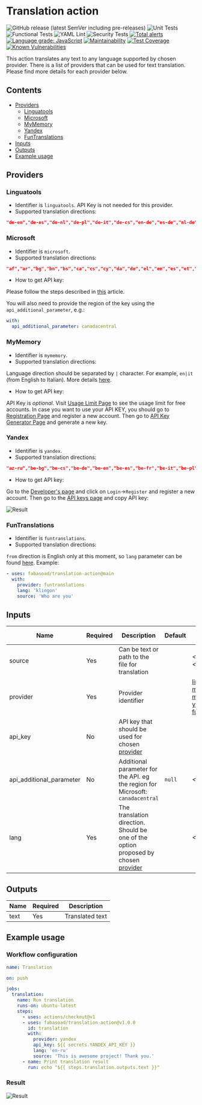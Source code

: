 # Translation action

![GitHub release (latest SemVer including pre-releases)](https://img.shields.io/github/v/release/fabasoad/translation-action?include_prereleases) ![Unit Tests](https://github.com/fabasoad/setup-brainfuck-action/workflows/Unit%20Tests/badge.svg) ![Functional Tests](https://github.com/fabasoad/setup-brainfuck-action/workflows/Functional%20Tests/badge.svg) ![YAML Lint](https://github.com/fabasoad/setup-brainfuck-action/workflows/YAML%20Lint/badge.svg) ![Security Tests](https://github.com/fabasoad/setup-brainfuck-action/workflows/Security%20Tests/badge.svg) [![Total alerts](https://img.shields.io/lgtm/alerts/g/fabasoad/translation-action.svg?logo=lgtm&logoWidth=18)](https://lgtm.com/projects/g/fabasoad/translation-action/alerts/) [![Language grade: JavaScript](https://img.shields.io/lgtm/grade/javascript/g/fabasoad/translation-action.svg?logo=lgtm&logoWidth=18)](https://lgtm.com/projects/g/fabasoad/translation-action/context:javascript) [![Maintainability](https://api.codeclimate.com/v1/badges/84bb3beceb9503272bc9/maintainability)](https://codeclimate.com/github/fabasoad/translation-action/maintainability) [![Test Coverage](https://api.codeclimate.com/v1/badges/84bb3beceb9503272bc9/test_coverage)](https://codeclimate.com/github/fabasoad/translation-action/test_coverage) [![Known Vulnerabilities](https://snyk.io/test/github/fabasoad/translation-action/badge.svg?targetFile=package.json)](https://snyk.io/test/github/fabasoad/translation-action?targetFile=package.json)

This action translates any text to any language supported by chosen provider. There is a list of providers that can be used for text translation. Please find more details for each provider below.

## Contents

- [Providers](#providers)
  - [Linguatools](#linguatools)
  - [Microsoft](#microsoft)
  - [MyMemory](#mymemory)
  - [Yandex](#yandex)
  - [FunTranslations](#funtranslations)
- [Inputs](#inputs)
- [Outputs](#outputs)
- [Example usage](#example-usage)

## Providers

### Linguatools

- Identifier is `linguatools`. API Key is not needed for this provider.
- Supported translation directions:

```json
"de-en","de-es","de-nl","de-pl","de-it","de-cs","en-de","es-de","nl-de","pl-de","it-de","cs-de"
```

### Microsoft

- Identifier is `microsoft`.
- Supported translation directions:

```json
"af","ar","bg","bn","bs","ca","cs","cy","da","de","el","en","es","et","fa","fi","fr","he","hi","hr","ht","hu","id","is","it","ja","ko","lt","lv","ms","mt","mww","nb","nl","pl","pt","ro","ru","sk","sl","sr-Latn","sv","sw","ta","th","tlh-Latn","tr","uk","ur","vi","zh-Hans"
```

- How to get API key:

Please follow the steps described in [this](https://docs.microsoft.com/en-us/azure/cognitive-services/translator/translator-text-how-to-signup) article.

You will also need to provide the region of the key using the `api_additional_parameter`, e.g.:

```YAML
with:
  api_additional_parameter: canadacentral
```

### MyMemory

- Identifier is `mymemory`.
- Supported translation directions:

Language direction should be separated by `|` character. For example, `en|it` (from English to Italian). More details [here](https://mymemory.translated.net/doc/spec.php).

- How to get API key:

API Key is _optional_. Visit [Usage Limit Page](https://mymemory.translated.net/doc/usagelimits.php) to see the usage limit for free accounts. In case you want to use your API KEY, you should go to [Registration Page](https://www.translated.net/top/) and register a new account. Then go to [API Key Generator Page](https://mymemory.translated.net/doc/keygen.php) and generate a new key.

### Yandex

- Identifier is `yandex`.
- Supported translation directions:

```json
"az-ru","be-bg","be-cs","be-de","be-en","be-es","be-fr","be-it","be-pl","be-ro","be-ru","be-sr","be-tr","bg-be","bg-ru","bg-uk","ca-en","ca-ru","cs-be","cs-en","cs-ru","cs-uk","da-en","da-ru","de-be","de-en","de-es","de-fr","de-it","de-ru","de-tr","de-uk","el-en","el-ru","en-be","en-ca","en-cs","en-da","en-de","en-el","en-es","en-et","en-fi","en-fr","en-hu","en-it","en-lt","en-lv","en-mk","en-nl","en-no","en-pt","en-ru","en-sk","en-sl","en-sq","en-sv","en-tr","en-uk","es-be","es-de","es-en","es-ru","es-uk","et-en","et-ru","fi-en","fi-ru","fr-be","fr-de","fr-en","fr-ru","fr-uk","hr-ru","hu-en","hu-ru","hy-ru","it-be","it-de","it-en","it-ru","it-uk","lt-en","lt-ru","lv-en","lv-ru","mk-en","mk-ru","nl-en","nl-ru","no-en","no-ru","pl-be","pl-ru","pl-uk","pt-en","pt-ru","ro-be","ro-ru","ro-uk","ru-az","ru-be","ru-bg","ru-ca","ru-cs","ru-da","ru-de","ru-el","ru-en","ru-es","ru-et","ru-fi","ru-fr","ru-hr","ru-hu","ru-hy","ru-it","ru-lt","ru-lv","ru-mk","ru-nl","ru-no","ru-pl","ru-pt","ru-ro","ru-sk","ru-sl","ru-sq","ru-sr","ru-sv","ru-tr","ru-uk","sk-en","sk-ru","sl-en","sl-ru","sq-en","sq-ru","sr-be","sr-ru","sr-uk","sv-en","sv-ru","tr-be","tr-de","tr-en","tr-ru","tr-uk","uk-bg","uk-cs","uk-de","uk-en","uk-es","uk-fr","uk-it","uk-pl","uk-ro","uk-ru","uk-sr","uk-tr"
```

- How to get API key:

Go to the [Developer's page](https://translate.yandex.com/developers) and click on `Login`->`Register` and register a new account. Then go to the [API keys page](https://translate.yandex.com/developers/keys) and copy API key:

![Result](https://raw.githubusercontent.com/fabasoad/translation-action/main/screenshots/screenshot-yandex-api-key.png)

### FunTranslations

- Identifier is `funtranslations`.
- Supported translation directions:

`from` direction is English only at this moment, so `lang` parameter can be found [here](https://funtranslations.com/api/). Example:

```yaml
- uses: fabasoad/translation-action@main
  with:
    provider: funtranslations
    lang: 'klingon'
    source: 'Who are you'
```

## Inputs

| Name                     | Required | Description                                                                                      | Default | Possible values                                                                                                                     |
|--------------------------|----------|--------------------------------------------------------------------------------------------------|---------|-------------------------------------------------------------------------------------------------------------------------------------|
| source                   | Yes      | Can be text or path to the file for translation                                                  |         | _&lt;Path&gt;_,_&lt;String&gt;_                                                                                                     |
| provider                 | Yes      | Provider identifier                                                                              |         | [linguatools](#linguatools), [microsoft](#microsoft), [mymemory](#mymemory), [yandex](#yandex), [funtranslations](#funtranslations) |
| api_key                  | No       | API key that should be used for chosen [provider](#providers)                                    |         |                                                                                                                                     |
| api_additional_parameter | No       | Additional parameter for the API. eg the region for Microsoft: `canadacentral`                   | `null`  | _&lt;String&gt;_                                                                                                                    |
| lang                     | Yes      | The translation direction. Should be one of the option proposed by chosen [provider](#providers) |         | _&lt;String&gt;_                                                                                                                    |

## Outputs

| Name | Required | Description     |
|------|----------|-----------------|
| text | Yes      | Translated text |

## Example usage

### Workflow configuration

```yaml
name: Translation

on: push

jobs:
  translation:
    name: Run translation
    runs-on: ubuntu-latest
    steps:
      - uses: actions/checkout@v1
      - uses: fabasoad/translation-action@v1.0.0
        id: translation
        with:
          provider: yandex
          api_key: ${{ secrets.YANDEX_API_KEY }}
          lang: 'en-ru'
          source: 'This is awesome project! Thank you.'
      - name: Print translation result
        run: echo "${{ steps.translation.outputs.text }}"
```

### Result

![Result](screenshots/screenshot-yandex-result.png)
